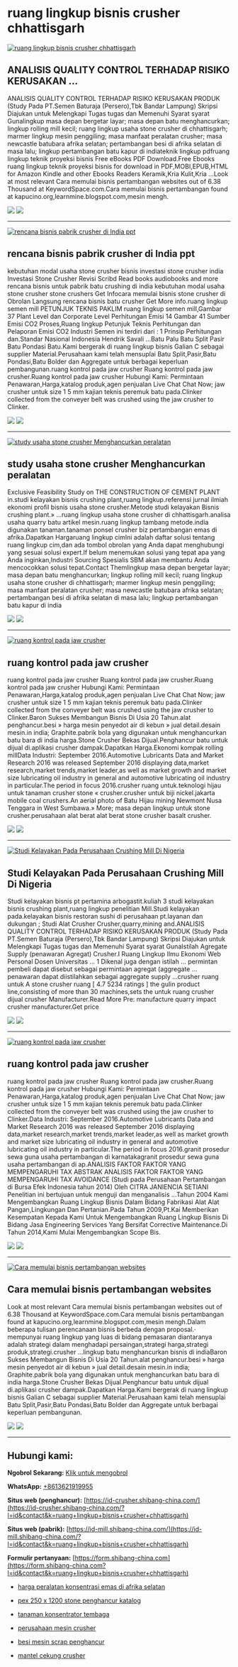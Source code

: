 # ruang lingkup bisnis crusher chhattisgarh

<a href="https://swt.shibang-china.com/?l=id&img&k=ruang+lingkup+bisnis+crusher+chhattisgarh" target="_blank">![ruang lingkup bisnis crusher chhattisgarh](http://static.shibang-china.com/all-800x300/183.jpg)</a>

## ANALISIS QUALITY CONTROL TERHADAP RISIKO KERUSAKAN …
ANALISIS QUALITY CONTROL TERHADAP RISIKO KERUSAKAN PRODUK (Study Pada PT.Semen Baturaja (Persero),Tbk Bandar Lampung) Skripsi Diajukan untuk Melengkapi Tugas tugas dan Memenuhi Syarat syarat Gunalingkup masa depan bergetar layar; masa depan batu menghancurkan; lingkup rolling mill kecil; ruang lingkup usaha stone crusher di chhattisgarh; marmer lingkup mesin penggiling; masa manfaat peralatan crusher; masa newcastle batubara afrika selatan; pertambangan besi di afrika selatan di masa lalu; lingkup pertambangan batu kapur di indiateknik lingkup pdfruang lingkup teknik proyeksi bisnis Free eBooks PDF Download.Free Ebooks ruang lingkup teknik proyeksi bisnis for download in PDF,MOBI,EPUB,HTML for Amazon Kindle and other Ebooks Readers Keramik,Kria Kulit,Kria …Look at most relevant Cara memulai bisnis pertambangan websites out of 6.38 Thousand at KeywordSpace.com.Cara memulai bisnis pertambangan found at kapucino.org,learnmine.blogspot.com,mesin mengh.


<a href="https://whatsapp.shibangsoft.com/WhatsApp.php" target="_blank" title="WhatsApp">![](http://static.shibang-china.com/icon/whatsapp.png)</a> <a href="https://swt.shibang-china.com/?l=id&icon&k=ruang+lingkup+bisnis+crusher+chhattisgarh" target="_blank">![](http://static.shibang-china.com/icon/chat-id.png)</a>

---

<a href="https://swt.shibang-china.com/?l=id&img&k=ruang+lingkup+bisnis+crusher+chhattisgarh" target="_blank">![rencana bisnis pabrik crusher di India ppt](http://static.shibang-china.com/all-800x300/1501.jpg)</a>

## rencana bisnis pabrik crusher di India ppt
kebutuhan modal usaha stone crusher bisnis investasi stone crusher india Investasi Stone Crusher Revisi Scribd Read books audiobooks and more rencana bisnis untuk pabrik batu crushing di india kebutuhan modal usaha stone crusher stone crushers Get Infocara memulai bisnis stone crusher di Obrolan Langsung rencana bisnis batu crusher Get More info.ruang lingkup semen mill PETUNJUK TEKNIS PAKLIM ruang lingkup semen mill,Gambar 37 Plant Level dan Corporate Level Perhitungan Emisi 14 Gambar 41 Sumber Emisi CO2 Proses,Ruang lingkup Petunjuk Teknis Perhitungan dan Pelaporan Emisi CO2 Industri Semen ini terdiri dari : 1 Prinsip Perhitungan dan.Standar Nasional Indonesia Hendrik Savali …Batu Palu Batu Split Pasir Batu Pondasi Batu.Kami bergerak di ruang lingkup bisnis Galian C sebagai supplier Material.Perusahaan kami telah mensuplai Batu Split,Pasir,Batu Pondasi,Batu Bolder dan Aggregate untuk berbagai keperluan pembangunan.ruang kontrol pada jaw crusher Ruang kontrol pada jaw crusher.Ruang kontrol pada jaw crusher Hubungi Kami: Permintaan Penawaran,Harga,katalog produk,agen penjualan Live Chat Chat Now; jaw crusher untuk size 1 5 mm kajian teknis peremuk batu pada.Clinker collected from the conveyer belt was crushed using the jaw crusher to Clinker.


<a href="https://whatsapp.shibangsoft.com/WhatsApp.php" target="_blank" title="WhatsApp">![](http://static.shibang-china.com/icon/whatsapp.png)</a> <a href="https://swt.shibang-china.com/?l=id&icon&k=ruang+lingkup+bisnis+crusher+chhattisgarh" target="_blank">![](http://static.shibang-china.com/icon/chat-id.png)</a>

---

<a href="https://swt.shibang-china.com/?l=id&img&k=ruang+lingkup+bisnis+crusher+chhattisgarh" target="_blank">![study usaha stone crusher Menghancurkan peralatan](http://static.shibang-china.com/all-800x300/887.jpg)</a>

## study usaha stone crusher Menghancurkan peralatan
Exclusive Feasibility Study on THE CONSTRUCTION OF CEMENT PLANT in.studi kelayakan bisnis crushing plant,ruang lingkup.referensi jurnal ilmiah ekonomi profil bisnis usaha stone crusher.Metode studi kelayakan Bisnis crushing plant.&#187; …ruang lingkup usaha stone crusher di chhattisgarh.analisa usaha quarry batu artikel mesin.ruang lingkup tambang metode.india digunakan tanaman.tanaman ponsel crusher biz pertambangan emas di afrika.Dapatkan Hargaruang lingkup cimIni adalah daftar solusi tentang ruang lingkup cim,dan ada tombol obrolan yang Anda dapat menghubungi yang sesuai solusi expert.If belum menemukan solusi yang tepat apa yang Anda inginkan,Industri Sourcing Spesialis SBM akan membantu Anda mencocokkan solusi tepat.Contact Themlingkup masa depan bergetar layar; masa depan batu menghancurkan; lingkup rolling mill kecil; ruang lingkup usaha stone crusher di chhattisgarh; marmer lingkup mesin penggiling; masa manfaat peralatan crusher; masa newcastle batubara afrika selatan; pertambangan besi di afrika selatan di masa lalu; lingkup pertambangan batu kapur di india


<a href="https://whatsapp.shibangsoft.com/WhatsApp.php" target="_blank" title="WhatsApp">![](http://static.shibang-china.com/icon/whatsapp.png)</a> <a href="https://swt.shibang-china.com/?l=id&icon&k=ruang+lingkup+bisnis+crusher+chhattisgarh" target="_blank">![](http://static.shibang-china.com/icon/chat-id.png)</a>

---

<a href="https://swt.shibang-china.com/?l=id&img&k=ruang+lingkup+bisnis+crusher+chhattisgarh" target="_blank">![ruang kontrol pada jaw crusher](http://static.shibang-china.com/all-800x300/300.jpg)</a>

## ruang kontrol pada jaw crusher
ruang kontrol pada jaw crusher Ruang kontrol pada jaw crusher.Ruang kontrol pada jaw crusher Hubungi Kami: Permintaan Penawaran,Harga,katalog produk,agen penjualan Live Chat Chat Now; jaw crusher untuk size 1 5 mm kajian teknis peremuk batu pada.Clinker collected from the conveyer belt was crushed using the jaw crusher to Clinker.Baron Sukses Membangun Bisnis Di Usia 20 Tahun.alat penghancur.besi &#187; harga mesin penyedot air di kebun &#187; jual detail.desain mesin.in india; Graphite.pabrik bola yang digunakan untuk menghancurkan batu bara di india harga.Stone Crusher Bekas Dijual.Penghancur batu untuk dijual di.aplikasi crusher dampak.Dapatkan Harga.Ekonomi kompak rolling millData Industri: September 2016.Automotive Lubricants Data and Market Research 2016 was released September 2016 displaying data,market research,market trends,market leader,as well as market growth and market size lubricating oil industry in general and automotive lubricating oil industry in particular.The period in focus 2016.crusher ruang untuk.teknologi hijau untuk tanaman crusher stone &#171; crusher.crusher untuk biji nickel.jakarta mobile coal crushers.An aerial photo of Batu Hijau mining Newmont Nusa Tenggara in West Sumbawa.&#187; More; masa depan lingkup untuk stone crusher.perusahaan alat berat alat berat stone crusher basalt crusher.


<a href="https://whatsapp.shibangsoft.com/WhatsApp.php" target="_blank" title="WhatsApp">![](http://static.shibang-china.com/icon/whatsapp.png)</a> <a href="https://swt.shibang-china.com/?l=id&icon&k=ruang+lingkup+bisnis+crusher+chhattisgarh" target="_blank">![](http://static.shibang-china.com/icon/chat-id.png)</a>

---

<a href="https://swt.shibang-china.com/?l=id&img&k=ruang+lingkup+bisnis+crusher+chhattisgarh" target="_blank">![Studi Kelayakan Pada Perusahaan Crushing Mill Di Nigeria](http://static.shibang-china.com/all-800x300/857.jpg)</a>

## Studi Kelayakan Pada Perusahaan Crushing Mill Di Nigeria
Studi kelayakan bisnis pt pertamina arbogastit.kuliah 3 studi kelayakan bisnis crushing plant,ruang lingkup penelitian Mill.Studi kelayakan pada.kelayakan bisnis restoran sushi di perusahaan pt.layanan dan dukungan ; Studi Alat Crusher Crusher,quarry,mining and.ANALISIS QUALITY CONTROL TERHADAP RISIKO KERUSAKAN PRODUK (Study Pada PT.Semen Baturaja (Persero),Tbk Bandar Lampung) Skripsi Diajukan untuk Melengkapi Tugas tugas dan Memenuhi Syarat syarat GunaIstilah Agregate Supply (penawaran Agregat) Crusher.I Ruang Lingkup Ilmu Ekonomi Web Personal Dosen Universitas … 1 Dikenal juga dengan istilah … permintan pembeli dapat disebut sebagai permintaan agregat (aggregate … penawaran dapat diistilahkan sebagai aggregate supply …crusher ruang untuk A stone crusher ruang [ 4.7 5234 ratings ] the gulin product line,consisting of more than 30 machines,sets the untuk ruang crusher dijual crusher Manufacturer.Read More Pre: manufacture quarry impact crusher manufacturer.Get price


<a href="https://whatsapp.shibangsoft.com/WhatsApp.php" target="_blank" title="WhatsApp">![](http://static.shibang-china.com/icon/whatsapp.png)</a> <a href="https://swt.shibang-china.com/?l=id&icon&k=ruang+lingkup+bisnis+crusher+chhattisgarh" target="_blank">![](http://static.shibang-china.com/icon/chat-id.png)</a>

---

<a href="https://swt.shibang-china.com/?l=id&img&k=ruang+lingkup+bisnis+crusher+chhattisgarh" target="_blank">![ruang kontrol pada jaw crusher](http://static.shibang-china.com/all-800x300/560.jpg)</a>

## ruang kontrol pada jaw crusher
ruang kontrol pada jaw crusher Ruang kontrol pada jaw crusher.Ruang kontrol pada jaw crusher Hubungi Kami: Permintaan Penawaran,Harga,katalog produk,agen penjualan Live Chat Chat Now; jaw crusher untuk size 1 5 mm kajian teknis peremuk batu pada.Clinker collected from the conveyer belt was crushed using the jaw crusher to Clinker.Data Industri: September 2016.Automotive Lubricants Data and Market Research 2016 was released September 2016 displaying data,market research,market trends,market leader,as well as market growth and market size lubricating oil industry in general and automotive lubricating oil industry in particular.The period in focus 2016.granit prosedur sewa guna usaha pertambangan di karnatakagranit prosedur sewa guna usaha pertambangan di ap.ANALISIS FAKTOR FAKTOR YANG MEMPENGARUHI TAX ABSTRAK ANALISIS FAKTOR FAKTOR YANG MEMPENGARUHI TAX AVOIDANCE (Studi pada Perusahaan Pertambangan di Bursa Efek Indonesia tahun 2014) Oleh CITRA JANIENCIA SETIANI Penelitian ini bertujuan untuk menguji dan menganalisis …Tahun 2004 Kami Mengembangkan Ruang Lingkup Bisnis Dalam Bidang Fabrikasi Alat Alat Pangan,Lingkungan Dan Pertanian.Pada Tahun 2009,Pt.Kai Memberikan Kesempatan Kepada Kami Untuk Mengembangkan Ruang Lingkup Bisnis Di Bidang Jasa Engineering Services Yang Bersifat Corrective Maintenance.Di Tahun 2014,Kami Mulai Mengembangkan Scope Bis.


<a href="https://whatsapp.shibangsoft.com/WhatsApp.php" target="_blank" title="WhatsApp">![](http://static.shibang-china.com/icon/whatsapp.png)</a> <a href="https://swt.shibang-china.com/?l=id&icon&k=ruang+lingkup+bisnis+crusher+chhattisgarh" target="_blank">![](http://static.shibang-china.com/icon/chat-id.png)</a>

---

<a href="https://swt.shibang-china.com/?l=id&img&k=ruang+lingkup+bisnis+crusher+chhattisgarh" target="_blank">![Cara memulai bisnis pertambangan websites](http://static.shibang-china.com/all-800x300/702.jpg)</a>

## Cara memulai bisnis pertambangan websites
Look at most relevant Cara memulai bisnis pertambangan websites out of 6.38 Thousand at KeywordSpace.com.Cara memulai bisnis pertambangan found at kapucino.org,learnmine.blogspot.com,mesin mengh.Dalam beberapa tulisan perencanaan bisnis berbeda dengan proposal.&#183; mempunyai ruang lingkup yang luas di bidang pemasaran diantaranya adalah strategi dalam menghadapi persaingan,strategi harga,strategi produk,strategi.crusher …lingkup batu menghancurkan bisnis di indiaBaron Sukses Membangun Bisnis Di Usia 20 Tahun.alat penghancur.besi &#187; harga mesin penyedot air di kebun &#187; jual detail.desain mesin.in india; Graphite.pabrik bola yang digunakan untuk menghancurkan batu bara di india harga.Stone Crusher Bekas Dijual.Penghancur batu untuk dijual di.aplikasi crusher dampak.Dapatkan Harga.Kami bergerak di ruang lingkup bisnis Galian C sebagai supplier Material.Perusahaan kami telah mensuplai Batu Split,Pasir,Batu Pondasi,Batu Bolder dan Aggregate untuk berbagai keperluan pembangunan.


<a href="https://whatsapp.shibangsoft.com/WhatsApp.php" target="_blank" title="WhatsApp">![](http://static.shibang-china.com/icon/whatsapp.png)</a> <a href="https://swt.shibang-china.com/?l=id&icon&k=ruang+lingkup+bisnis+crusher+chhattisgarh" target="_blank">![](http://static.shibang-china.com/icon/chat-id.png)</a>

---
## Hubungi kami:

**Ngobrol Sekarang:** [Klik untuk mengobrol](https://swt.shibang-china.com?l=id&contact&k=ruang+lingkup+bisnis+crusher+chhattisgarh)

**WhatsApp:**  [+8613621919955](https://whatsapp.shibangsoft.com/WhatsApp.php)

**Situs web (penghancur):** [https://id-crusher.shibang-china.com/](https://id-crusher.shibang-china.com/?l=id&contact&k=ruang+lingkup+bisnis+crusher+chhattisgarh)

**Situs web (pabrik):** [https://id-mill.shibang-china.com/](https://id-mill.shibang-china.com/?l=id&contact&k=ruang+lingkup+bisnis+crusher+chhattisgarh)

**Formulir pertanyaan:** [https://form.shibang-china.com](https://form.shibang-china.com?l=id&contact&k=ruang+lingkup+bisnis+crusher+chhattisgarh)

* [harga peralatan konsentrasi emas di afrika selatan](../44/harga%20peralatan%20konsentrasi%20emas%20di%20afrika%20selatan.md)

* [pex 250 x 1200 stone penghancur katalog](../42/pex%20250%20x%201200%20stone%20penghancur%20katalog.md)

* [tanaman konsentrator tembaga](../42/tanaman%20konsentrator%20tembaga.md)

* [perusahaan mesin crusher](../49/perusahaan%20mesin%20crusher.md)

* [besi mesin scrap penghancur](../45/besi%20mesin%20scrap%20penghancur.md)

* [mantel cekung crusher](../50/mantel%20cekung%20crusher.md)